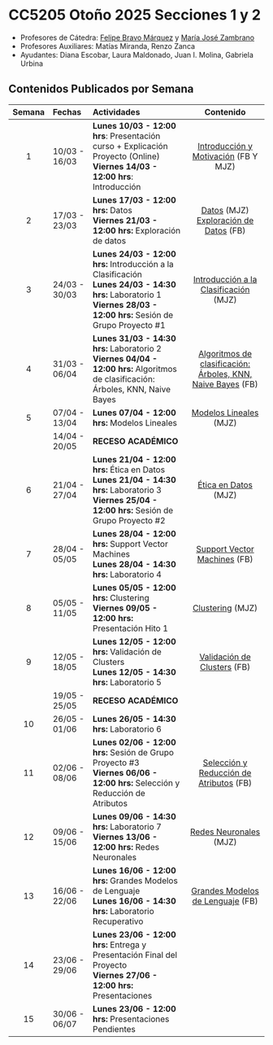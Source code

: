 # CC5205 Otoño 2025 Secciones 1 y 2

* Profesores de Cátedra: [Felipe Bravo Márquez](https://felipebravom.com/)  y [María José Zambrano](https://www.linkedin.com/in/mj-zambrano-burrows)
* Profesores Auxiliares: Matías Miranda, Renzo Zanca
* Ayudantes: Diana Escobar, Laura Maldonado, Juan I. Molina, Gabriela Urbina
## Contenidos Publicados por Semana

| Semana | Fechas        | Actividades                                                  |                          Contenido                           |
| :----: | :------------ | :----------------------------------------------------------- | :----------------------------------------------------------: |
|   1    | 10/03 - 16/03 | **Lunes 10/03 - 12:00 hrs**: Presentación curso + Explicación Proyecto (Online) <br/>**Viernes 14/03 - 12:00 hrs**: Introducción | [Introducción y Motivación](https://docs.google.com/presentation/d/1zRuJ1TV4PN5RlrFawlbgGtGmmCorKC5hTn_6ZOhBhmE/edit?usp=sharing) (FB Y MJZ) |
|   2    | 17/03 - 23/03 | **Lunes 17/03 - 12:00 hrs:** Datos <br/> **Viernes 21/03 - 12:00 hrs:** Exploración de datos  <br/> | [Datos](https://docs.google.com/presentation/d/1LluD0OpY3OS9uSgIG7E0cRR8WeVy4A46WmHYERgnqlI/edit?usp=sharing) (MJZ)</br> [Exploración de Datos](https://docs.google.com/presentation/d/16pOVrrTo_4mHuGNVA_z95vFtgc_zkbd2nN3JBeis4fE/edit?usp=drive_link) (FB) |
|   3    | 24/03 - 30/03 | **Lunes 24/03 - 12:00 hrs:** Introducción a la Clasificación <br/> **Lunes 24/03 - 14:30 hrs:** Laboratorio 1 <br />**Viernes 28/03 - 12:00 hrs:** Sesión de Grupo Proyecto #1 | [Introducción a la Clasificación](https://docs.google.com/presentation/d/1LQACwkAg4EKFXtt3Qp-3Y3ay-LA8HXtZ4H5kU_Oo1FM/edit?usp=drive_link) (MJZ) |
|   4    | 31/03 - 06/04 | **Lunes 31/03 - 14:30 hrs:** Laboratorio 2 <br/>**Viernes 04/04 - 12:00 hrs:** Algoritmos de clasificación: Árboles, KNN, Naive Bayes | [Algoritmos de clasificación: Árboles, KNN, Naive Bayes](https://docs.google.com/presentation/d/1_fQRS2SJ4YbhAsCfdPQ2kTK9FpUm5Gi67VD6SMBlDFs/edit?usp=sharing) (FB) |
|   5    | 07/04 - 13/04 | **Lunes 07/04 - 12:00 hrs:** Modelos Lineales<br/>           | [Modelos Lineales](https://docs.google.com/presentation/d/1jALKFpQuO2BYJLyDZLW_Zyd6ezwDF0IVpDGc5MCzf88/edit?usp=drive_link) (MJZ) |
|        | 14/04 - 20/05 | **RECESO ACADÉMICO**                                         |                                                              |
|   6    | 21/04 - 27/04 | **Lunes 21/04 - 12:00 hrs:** Ética en Datos <br/>**Lunes 21/04 - 14:30 hrs:** Laboratorio 3<br/>**Viernes 25/04 - 12:00 hrs:** Sesión de Grupo Proyecto #2 | [Ética en Datos](https://docs.google.com/presentation/d/1dqH-EC7Th1dInc1cU6qnqq4y-BKs_GdPRndzFbik0dI/edit?usp=sharing) (MJZ) |
|   7    | 28/04 - 05/05 | **Lunes 28/04 - 12:00 hrs:** Support Vector Machines<br/>**Lunes 28/04 - 14:30 hrs:** Laboratorio 4 | [Support Vector Machines](https://docs.google.com/presentation/d/1LXNL3rfG3JhoYeA5ApF1KNSVPbGCjC5zInrl2C3IG-c/edit?usp=drive_link) (FB) |
|   8    | 05/05 - 11/05 | **Lunes 05/05 - 12:00 hrs:** Clustering<br/>**Viernes 09/05 - 12:00 hrs:** Presentación Hito 1 | [Clustering](https://docs.google.com/presentation/d/1V1ftUsuiHfdErWeXKWBUP6pOG4DrFWSE3_Af8ULNRcs/edit?usp=drive_link) (MJZ) |
|   9    | 12/05 - 18/05 | **Lunes 12/05 - 12:00 hrs:** Validación de Clusters  <br/>**Lunes 12/05 - 14:30 hrs:** Laboratorio 5 | [Validación de Clusters](https://docs.google.com/presentation/d/137sQ5C68NTj-XMbqYwQSnJ8kCEYqRxAmAhwJQRy6bzU/edit?usp=sharing) (FB) |
|        | 19/05 - 25/05 | **RECESO ACADÉMICO**                                         |                                                              |
|   10   | 26/05 - 01/06 | **Lunes 26/05 - 14:30 hrs:** Laboratorio 6                   |                                                              |
|   11   | 02/06 - 08/06 | **Lunes 02/06 - 12:00 hrs:** Sesión de Grupo Proyecto #3  <br/>**Viernes 06/06 - 12:00 hrs:** Selección y Reducción de Atributos | [Selección y Reducción de Atributos](https://docs.google.com/presentation/d/1O1hUXQhp8GTPErEhFbpzAempHFVOq6ic8XND4_NgQNw/edit?usp=drive_link) (FB) |
|   12   | 09/06 - 15/06 | **Lunes 09/06 - 14:30 hrs:** Laboratorio 7 <br/>**Viernes 13/06 - 12:00 hrs:** Redes Neuronales <br/>        | [Redes Neuronales](https://docs.google.com/presentation/d/1dwRjIucIjHSd5WXzC5KtU1IRQ41ohcT9D3P1JTf4ABI/edit?usp=sharing) (MJZ) |
|   13   | 16/06 - 22/06 | **Lunes 16/06 - 12:00 hrs:** Grandes Modelos de Lenguaje<br/>**Lunes 16/06 - 14:30 hrs:** Laboratorio Recuperativo | [Grandes Modelos de Lenguaje](https://docs.google.com/presentation/d/1t8cjmVu4xdSg6197XaOsC2YZIzH7oy4tMl-Yhc6dnHk/edit?usp=drive_link) (FB) |
|   14   | 23/06 - 29/06 | **Lunes 23/06 - 12:00 hrs:** Entrega y Presentación Final del Proyecto <br/>**Viernes 27/06 - 12:00 hrs:** Presentaciones |                                                              |
|   15   | 30/06 - 06/07 | **Lunes 23/06 - 12:00 hrs:** Presentaciones Pendientes <br/> |                                                              |
